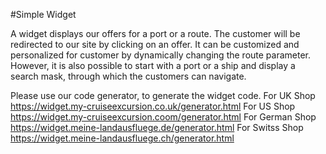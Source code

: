 #Simple Widget

A widget displays our offers for a port or a route. The customer will be redirected to our site by clicking on an offer.
It can be customized and personalized for customer by dynamically changing the route parameter. However, it is also possible to start with a port or a ship and display a search mask,
through which the customers can navigate. 

Please use our code generator, to generate the widget code.
For UK Shop
https://widget.my-cruiseexcursion.co.uk/generator.html
For US Shop
https://widget.my-cruiseexcursion.coom/generator.html
For German Shop
https://widget.meine-landausfluege.de/generator.html
For Switss Shop
https://widget.meine-landausfluege.ch/generator.html
